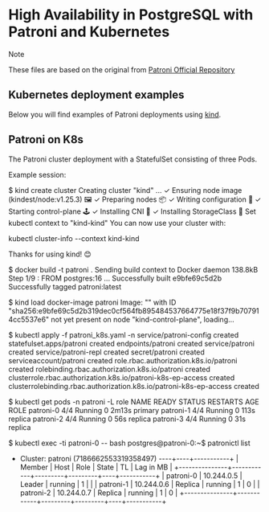 # High Availability in PostgreSQL with Patroni and Kubernetes

> [!NOTE]
> These files are based on the original from [Patroni Official Repository](https://github.com/patroni/patroni/tree/master/kubernetes)

## Kubernetes deployment examples

Below you will find examples of Patroni deployments using [kind](https://kind.sigs.k8s.io/).

## Patroni on K8s

The Patroni cluster deployment with a StatefulSet consisting of three Pods.

Example session:

$ kind create cluster
Creating cluster "kind" ...
 ✓ Ensuring node image (kindest/node:v1.25.3) 🖼
 ✓ Preparing nodes 📦
 ✓ Writing configuration 📜
 ✓ Starting control-plane 🕹️
 ✓ Installing CNI 🔌
 ✓ Installing StorageClass 💾
Set kubectl context to "kind-kind"
You can now use your cluster with:

kubectl cluster-info --context kind-kind

Thanks for using kind! 😊

$ docker build -t patroni .
Sending build context to Docker daemon  138.8kB
Step 1/9 : FROM postgres:16
...
Successfully built e9bfe69c5d2b
Successfully tagged patroni:latest

$ kind load docker-image patroni
Image: "" with ID "sha256:e9bfe69c5d2b319dec0cf564fb895484537664775e18f37f9b707914cc5537e6" not yet present on node "kind-control-plane", loading...

$ kubectl apply -f patroni_k8s.yaml -n <YOUR NAMESPACE>
service/patroni-config created
statefulset.apps/patroni created
endpoints/patroni created
service/patroni created
service/patroni-repl created
secret/patroni created
serviceaccount/patroni created
role.rbac.authorization.k8s.io/patroni created
rolebinding.rbac.authorization.k8s.io/patroni created
clusterrole.rbac.authorization.k8s.io/patroni-k8s-ep-access created
clusterrolebinding.rbac.authorization.k8s.io/patroni-k8s-ep-access created

$  kubectl get pods -n patroni -L role
NAME        READY   STATUS    RESTARTS   AGE     ROLE
patroni-0   4/4     Running   0          2m13s   primary
patroni-1   4/4     Running   0          113s    replica
patroni-2   4/4     Running   0          56s     replica
patroni-3   4/4     Running   0          31s     replica


$ kubectl exec -ti patroni-0 -- bash
postgres@patroni-0:~$ patronictl list
+ Cluster: patroni (7186662553319358497) ----+----+-----------+
| Member        | Host       | Role    | State   | TL | Lag in MB |
+---------------+------------+---------+---------+----+-----------+
| patroni-0 | 10.244.0.5 | Leader  | running |  1 |           |
| patroni-1 | 10.244.0.6 | Replica | running |  1 |         0 |
| patroni-2 | 10.244.0.7 | Replica | running |  1 |         0 |
+---------------+------------+---------+---------+----+-----------+
